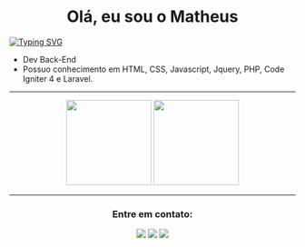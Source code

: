 
<h1 align="center">Olá, eu sou o Matheus </h1>

[![Typing SVG](https://readme-typing-svg.demolab.com?font=Fira+Code&pause=1000&width=435&lines=Cursando+Ci%C3%AAncia+da+Computa%C3%A7%C3%A3o+pela+Descomplica;Cursando+React%2C+React+Native+e+Node.js+pela+RocketSeat)](https://git.io/typing-svg)

- Dev Back-End
- Possuo conhecimento em HTML, CSS, Javascript, Jquery, PHP, Code Igniter 4 e Laravel.

***************	

<div align="center">
  <img height="150em" src="https://github-readme-stats-eight-theta.vercel.app/api?username=mfaoficial&show_icons=true&theme=tokyonight&include_all_commits=true&count_private=true"/>
  <img height="150em" src="https://github-readme-stats-eight-theta.vercel.app/api/top-langs/?username=mfaoficial&layout=compact&langs_count=8&theme=tokyonight"/>
<div>

*******************

<h3 align="center">Entre em contato:</h3>
<p align="center"><img src="https://custom-icon-badges.demolab.com/badge/-mfaoficial@gmail.com-fd428d?style=for-the-badge&logo=mention&logoColor=white"> 
<a href="https://linkedin.com/in/matheus-aquino-73523927" target="blank"><img src="https://custom-icon-badges.demolab.com/badge/-LinkedIn-fd428d?style=for-the-badge&logo=linkedin&logoColor=white"></a>
<a href="https://instagram.com/mfaoficial" target="blank"><img src="https://custom-icon-badges.demolab.com/badge/-Instagram-fd428d?style=for-the-badge&logo=instagram&logoColor=white"></a>
</p>
